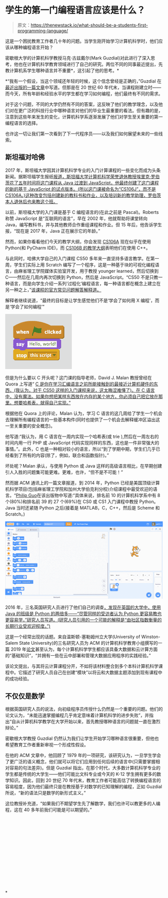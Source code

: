 # 学生的第一门编程语言应该是什么？

> 原文：<https://thenewstack.io/what-should-be-a-students-first-programming-language/>

这是一个困扰教育工作者几十年的问题。当学生刚开始学习计算机科学时，他们应该从哪种编程语言开始？

密歇根大学的计算机科学教授马克·古兹戴尔(Mark Guzdial)对此进行了深入思考，他也在计算机科学教育领域进行了自己的研究。两位不同的同事最近提出，先教计算机系学生哪种语言并不重要*，这引起了他的思考。*

 *“我有一个假设，当这个领域还年轻的时候，这个信念曾经是正确的，”Guzdial 在[最近出版的一篇文章](https://cacm.acm.org/blogs/blog-cacm/253393-why-did-we-ever-think-the-first-programming-language-didnt-matter/fulltext)中写道。但那是在 20 世纪 60 年代末，当课程刚建立时——而今天，所有年龄和经验水平的学生都在学习如何编程，他们最终有不同的需求。

对于这个问题，不同的大学仍然有不同的答案，这反映了他们的教学理念，以及他们对在更广泛的科技行业中哪种语言对他们的毕业生最重要的看法。但有趣的是，注意到这些年来发生的变化，计算机科学系逐渐发展了他们对学生至关重要的第一编程语言的选择。

也许这一切让我们第一次看到了下一代程序员——以及我们如何展望未来的一些线索。

## 斯坦福对哈佛

2017 年，斯坦福大学因其计算机科学专业的入门计算课程的一些变化而成为头条新闻。据斯坦福学生报纸[报道，斯坦福大学计算机科学荣誉退休教授埃里克·罗伯茨花了五年时间将这门课程从 Java 过渡到 JavaScript，他最终创建了这门课程的新的基于 JavaScript 的试点版本。(所以这门课被命名为“CS106J”，而不是 CS106A。)这种改变包括创建新的教科书和作业，以及培训新的教学助理，罗伯茨本人退休后也来教这个班。](http://www.stanforddaily.com/2017/02/28/cs-department-updates-introductory-courses/)

以前，斯坦福大学的入门课是基于 C 编程语言的(在此之前是 Pascal)。Roberts 称赞 JavaScript 是“互联网的语言”，早在 2002 年，他就帮助将课堂转向 Java，编写教科书，并与其他教师合作重组课程和作业。但 15 年后，他告诉学生报，“现在是 2017 年，Java 正在展示它的年龄。”

然而，如果你看看他们今天的教学大纲，你会发现 [CS106A](https://web.stanford.edu/class/archive/cs/cs106a/cs106a.1202/handouts/syllabus-cs106a.html) 现在似乎在使用 Python(和 PyCharm IDE)，而 [CS106B 的教学大纲](https://web.stanford.edu/class/cs106b/syllabus)表明他们在使用 C++。

与此同时，哈佛大学自己的入门课程 CS50 多年来一直坚持多语言教学。在第一周，学生们实际上用 Scratch 编写了一个程序，这是一种基于块的可视化编程语言，由麻省理工学院媒体实验室开发，用于教授 younger learned，然后切换到 C——然后在几周内再次切换到 Python，然后是 JavaScript。“CS50 不是只教一种语言，而是向学生介绍一系列‘过程化’编程语言，每一种语言都在概念上建立在另一种之上，”[该课程的官方常见问题解答解释道。](https://cs50.harvard.edu/college/2020/spring/faqs/)

解释者继续说道，“最终的目标是让学生感觉他们不是‘学会了如何用 X 编程’，而是‘学会了如何编程’"

![Scratch_Hello_World - by Mberry via Wikipedia (Creative Commons)](img/ca7191eba3d4ead7f643efcb733b40dd.png)

但是为什么要以 C 开头呢？这门课的指导老师，David J. Malan 教授曾经在 Quora 上写道“ [C 是你在学习汇编语言之前所能接触到的最接近计算机硬件的东西，(我认为，对于 CS50 这样的入门课程来说，这太晦涩难懂了)。在 C 语言中，没有魔法。如果你想把某样东西放在内存的某个地方，你必须自己把它放在那里。想要哈希表，就得自己实现。”](https://www.quora.com/Why-does-CS50-at-Harvard-use-C-as-its-primary-language)

根据他在 Quora 上的评论，Malan 认为，学习 C 语言的这几周给了学生一个机会去理解所有编程语言的一些基本构件(同时也提供了一个机会去解释缓冲区溢出这一至关重要的安全概念)。

他写道:“我认为，用 C 语言在一周内实现一个哈希表(或 trie ),然后在一周左右的时间内用一行 PHP 或 JavaScript 代码实现同样的东西，这也是一件非常强大的事情。”。此外，C 也是一种相对较小的语言，所以“到了学期中期，学生们几乎已经看到了所有的内容(除了，例如，联合和函数指针)。”

坏处呢？Malan 承认，与使用 Python 或 Java 这样的高级语言相比，在早期创建引人入胜的问题集可能更难。更难，也许，“但不是不可能！”

然而据 ACM 通讯上的一篇文章报道，到 2014 年，Python 已经是美国顶级计算机科学项目(包括麻省理工学院和加州大学伯克利分校)介绍课程中最受欢迎的语言。“[Philip Guo](https://pg.ucsd.edu/)在该出版物中写道:“具体来说，排名前 10 的计算机科学系中有 8 个(80%)和排名前 39 的 27 个(69%)在 CS0 或 CS1 入门课程中教授 Python。Java 当时还紧随 Python 之后(接着是 MATLAB，C，C++，然后是 Scheme 和 Scratch。)

![A program written in Scratch_3.0_GUI (MIT photo - Creative Commons via Wikipedia)](img/0d6a4eb197992c03a82616fc917fe2a2.png)

2016 年，三名英国研究人员进行了他们自己的调查[，发现在英国的大学中，使用 Java 的班级是 Python 的两倍多——“尽管同样的受访者认为 Python 更容易教也更容易学，”研究人员写道。(研究人员引用的一个可能的解释是“由社区指数衡量的长期行业受欢迎程度。”)](https://arxiv.org/ftp/arxiv/papers/1609/1609.06622.pdf)

这是一个经常出现的话题。来自温斯顿-塞勒姆州立大学(University of Winston-Salem State University)的三名研究人员为 ACM 的计算机科学教育小组撰写的一篇 2019 年[论文](https://dl.acm.org/doi/10.1145/3287324.3287494)甚至认为，每个计算机科学学生都应该具备大数据和云计算方面的“基础知识”，“并拥有一些在云中部署和管理大数据应用程序的实践经验。”

该论文提出，与其将云计算课程分开，不如将该材料整合到多个本科计算机科学课程中。它描述了研究人员自己在创建“模块”以将云和大数据主题添加到现有课程中的成功经验。

## 不仅仅是数学

根据英国研究人员的说法，向初级程序员传授什么仍然是一个重要的问题。他们的论文认为，“未能迅速掌握编程几乎肯定意味着计算机科学的进步失败”，并指出“自从计算机科学教学在大学开始以来，首先教授哪种语言的问题就一直在激烈辩论。”

密歇根大学教授 Guzdial 仍然认为我们让学生开始学习哪种语言很重要，但他也希望教育工作者重新审视一个形成性假设。

在他的 ACM 文章中，他回顾了 1979 年的一项研究，该研究认为，一旦学生学会了更广泛的语义概念，他们就可以将它们应用到任何后续的语言中(只需要掌握相对容易的句法差异)。但是 Guzdial 指出，在那个时代，大多数计算机科学专业的学生都是传统的大学生——他们可能比文科专业或今天的 K-12 学生拥有更多的数学知识。因此，回到 20 世纪 70 年代末，教育工作者可能高估了转换编程语言的容易程度，因为他们最终只是在教授基于对数学的已知理解的编程，正如 Guzdial 所说，“新的语法只是数学的新形式主义。”

这位教授补充道，“如果我们不期望学生先了解数学，我们也许可以教更多的人编程，这在 40 多年前我们可能是可以期望的。”

<svg xmlns:xlink="http://www.w3.org/1999/xlink" viewBox="0 0 68 31" version="1.1"><title>Group</title> <desc>Created with Sketch.</desc></svg>*